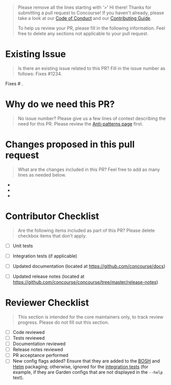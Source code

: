 > Please remove all the lines starting with '>'
> Hi there! Thanks for submitting a pull request to Concourse! 
> If you haven't already, please take a look at our [Code of Conduct](https://github.com/concourse/concourse/blob/master/CODE_OF_CONDUCT.md) and our [Contributing Guide](https://github.com/concourse/concourse/blob/master/CONTRIBUTING.md).
> 
> To help us review your PR, please fill in the following information.
> Feel free to delete any sections not applicable to your pull request.

# Existing Issue
> Is there an existing issue related to this PR? Fill in the issue number as follows: Fixes #1234.

Fixes # .

# Why do we need this PR?
> No issue number? Please give us a few lines of context describing the need for this PR.
> Please review the [Anti-patterns page](https://github.com/concourse/concourse/wiki/Anti-Patterns) first.


# Changes proposed in this pull request
> What are the changes included in this PR? Feel free to add as many lines as needed below.

* 
* 
*

# Contributor Checklist
> Are the following items included as part of this PR? Please delete checkbox items that don't apply.
- [ ] Unit tests
- [ ] Integration tests (if applicable)
- [ ] Updated documentation (located at https://github.com/concourse/docs)
- [ ] Updated release notes (located at https://github.com/concourse/concourse/tree/master/release-notes)


# Reviewer Checklist
> This section is intended for the core maintainers only, to track review progress. Please do not
> fill out this section.
- [ ] Code reviewed
- [ ] Tests reviewed
- [ ] Documentation reviewed
- [ ] Release notes reviewed
- [ ] PR acceptance performed
- [ ] New config flags added? Ensure that they are added to the [BOSH](https://github.com/concourse/concourse-bosh-release) 
      and [Helm](https://github.com/concourse/helm) packaging; otherwise, ignored for the [integration tests](https://github.com/concourse/ci/tree/master/tasks/scripts/check-distribution-env) (for example, if they are Garden configs that are not displayed in the `--help` text). 
